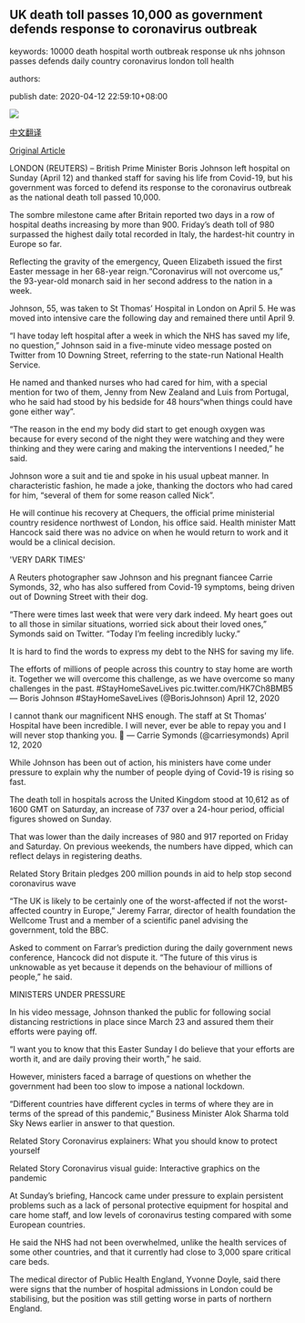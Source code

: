 ## UK death toll passes 10,000 as government defends response to coronavirus outbreak

keywords: 10000 death hospital worth outbreak response uk nhs johnson passes defends daily country coronavirus london toll health

authors: 

publish date: 2020-04-12 22:59:10+08:00

![](https://www.straitstimes.com/sites/default/files/styles/x_large/public/articles/2020/04/12/file7a1ldf7rd34zatdfj6d.jpg?itok=QIsOYbO2)

[中文翻译](UK%20death%20toll%20passes%2010%2C000%20as%20government%20defends%20response%20to%20coronavirus%20outbreak_zh.md)

[Original Article](https://www.straitstimes.com/world/europe/britains-coronavirus-death-toll-passes-10000)

LONDON (REUTERS) – British Prime Minister Boris Johnson left hospital on Sunday (April 12) and thanked staff for saving his life from Covid-19, but his government was forced to defend its response to the coronavirus outbreak as the national death toll passed 10,000.

The sombre milestone came after Britain reported two days in a row of hospital deaths increasing by more than 900. Friday’s death toll of 980 surpassed the highest daily total recorded in Italy, the hardest-hit country in Europe so far.

Reflecting the gravity of the emergency, Queen Elizabeth issued the first Easter message in her 68-year reign.“Coronavirus will not overcome us,” the 93-year-old monarch said in her second address to the nation in a week.

Johnson, 55, was taken to St Thomas’ Hospital in London on April 5. He was moved into intensive care the following day and remained there until April 9.

“I have today left hospital after a week in which the NHS has saved my life, no question,” Johnson said in a five-minute video message posted on Twitter from 10 Downing Street, referring to the state-run National Health Service.

He named and thanked nurses who had cared for him, with a special mention for two of them, Jenny from New Zealand and Luis from Portugal, who he said had stood by his bedside for 48 hours“when things could have gone either way”.

“The reason in the end my body did start to get enough oxygen was because for every second of the night they were watching and they were thinking and they were caring and making the interventions I needed,” he said.

Johnson wore a suit and tie and spoke in his usual upbeat manner. In characteristic fashion, he made a joke, thanking the doctors who had cared for him, “several of them for some reason called Nick”.

He will continue his recovery at Chequers, the official prime ministerial country residence northwest of London, his office said. Health minister Matt Hancock said there was no advice on when he would return to work and it would be a clinical decision.

'VERY DARK TIMES'

A Reuters photographer saw Johnson and his pregnant fiancee Carrie Symonds, 32, who has also suffered from Covid-19 symptoms, being driven out of Downing Street with their dog.

“There were times last week that were very dark indeed. My heart goes out to all those in similar situations, worried sick about their loved ones,” Symonds said on Twitter. “Today I’m feeling incredibly lucky.”

It is hard to find the words to express my debt to the NHS for saving my life.



The efforts of millions of people across this country to stay home are worth it. Together we will overcome this challenge, as we have overcome so many challenges in the past. \#StayHomeSaveLives pic.twitter.com/HK7Ch8BMB5 — Boris Johnson \#StayHomeSaveLives (@BorisJohnson) April 12, 2020

I cannot thank our magnificent NHS enough. The staff at St Thomas’ Hospital have been incredible. I will never, ever be able to repay you and I will never stop thanking you. 🌈 — Carrie Symonds (@carriesymonds) April 12, 2020

While Johnson has been out of action, his ministers have come under pressure to explain why the number of people dying of Covid-19 is rising so fast.

The death toll in hospitals across the United Kingdom stood at 10,612 as of 1600 GMT on Saturday, an increase of 737 over a 24-hour period, official figures showed on Sunday.

That was lower than the daily increases of 980 and 917 reported on Friday and Saturday. On previous weekends, the numbers have dipped, which can reflect delays in registering deaths.

Related Story Britain pledges 200 million pounds in aid to help stop second coronavirus wave

“The UK is likely to be certainly one of the worst-affected if not the worst-affected country in Europe,” Jeremy Farrar, director of health foundation the Wellcome Trust and a member of a scientific panel advising the government, told the BBC.

Asked to comment on Farrar’s prediction during the daily government news conference, Hancock did not dispute it. “The future of this virus is unknowable as yet because it depends on the behaviour of millions of people,” he said.

MINISTERS UNDER PRESSURE

In his video message, Johnson thanked the public for following social distancing restrictions in place since March 23 and assured them their efforts were paying off.

“I want you to know that this Easter Sunday I do believe that your efforts are worth it, and are daily proving their worth,” he said.

However, ministers faced a barrage of questions on whether the government had been too slow to impose a national lockdown.

“Different countries have different cycles in terms of where they are in terms of the spread of this pandemic,” Business Minister Alok Sharma told Sky News earlier in answer to that question.

Related Story Coronavirus explainers: What you should know to protect yourself

Related Story Coronavirus visual guide: Interactive graphics on the pandemic

At Sunday’s briefing, Hancock came under pressure to explain persistent problems such as a lack of personal protective equipment for hospital and care home staff, and low levels of coronavirus testing compared with some European countries.

He said the NHS had not been overwhelmed, unlike the health services of some other countries, and that it currently had close to 3,000 spare critical care beds.

The medical director of Public Health England, Yvonne Doyle, said there were signs that the number of hospital admissions in London could be stabilising, but the position was still getting worse in parts of northern England.